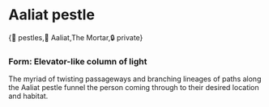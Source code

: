 # Aaliat pestle

{🚪 pestles,🐐 Aaliat,The Mortar,🔒 private}

### **Form**: Elevator-like column of light

The myriad of twisting passageways and branching lineages of paths along the Aaliat pestle funnel the person coming through to their desired location and habitat.
